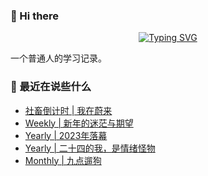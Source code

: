 ### 👋 Hi there
<div align="center">

[![Typing SVG](https://readme-typing-svg.herokuapp.com?lines=Stay+hungry%2C+Stay+foolish.;%E6%84%BF%E4%BA%BA%E4%B8%8E%E4%BA%BA%E9%83%BD%E8%83%BD%E5%A4%9F%E7%9C%9F%E8%AF%9A%E6%B2%9F%E9%80%9A%E3%80%82)](https://git.io/typing-svg)

</div>
一个普通人的学习记录。

### 📝 最近在说些什么
<!-- BLOG-POST-LIST:START -->
- [社畜倒计时 | 我在蔚来](https://shixiaocaia.fun/posts/b79f985a/)
- [Weekly | 新年的迷茫与期望](https://shixiaocaia.fun/posts/bf3129a8/)
- [Yearly | 2023年落幕](https://shixiaocaia.fun/posts/a6306dfc/)
- [Yearly | 二十四的我，是情绪怪物](https://shixiaocaia.fun/posts/8dab065f/)
- [Monthly | 九点遛狗](https://shixiaocaia.fun/posts/945bd74e/)
<!-- BLOG-POST-LIST:END -->
